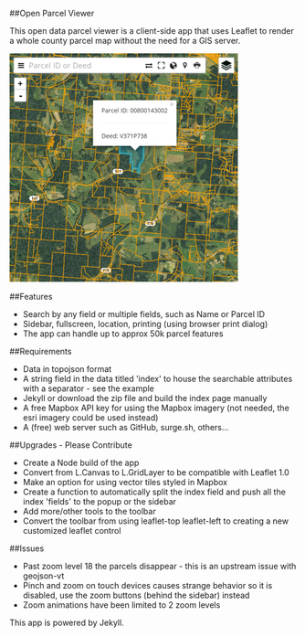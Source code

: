 ##Open Parcel Viewer

This open data parcel viewer is a client-side app that uses Leaflet to render a whole county parcel map without the need for a GIS server. 

![Parcel Viewer](assets/images/parcel-img.png)

##Features
 - Search by any field or multiple fields, such as Name or Parcel ID
 - Sidebar, fullscreen, location, printing (using browser print dialog)
 - The app can handle up to approx 50k parcel features

##Requirements
 - Data in topojson format
 - A string field in the data titled 'index' to house the searchable attributes with a separator - see the example
 - Jekyll or download the zip file and build the index page manually
 - A free Mapbox API key for using the Mapbox imagery (not needed, the esri imagery could be used instead)
 - A (free) web server such as GitHub, surge.sh, others...

##Upgrades - Please Contribute
 - Create a Node build of the app
 - Convert from L.Canvas to L.GridLayer to be compatible with Leaflet 1.0
 - Make an option for using vector tiles styled in Mapbox
 - Create a function to automatically split the index field and push all the index 'fields' to the popup or the sidebar
 - Add more/other tools to the toolbar
 - Convert the toolbar from using leaflet-top leaflet-left to creating a new customized leaflet control

##Issues
 - Past zoom level 18 the parcels disappear - this is an upstream issue with geojson-vt
 - Pinch and zoom on touch devices causes strange behavior so it is disabled, use the zoom buttons (behind the sidebar) instead
 - Zoom animations have been limited to 2 zoom levels

This app is powered by Jekyll.
